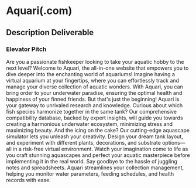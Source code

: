 # Aquari(.com)

## Description Deliverable

### Elevator Pitch

Are you a passionate fishkeeper looking to take your aquatic hobby to the next level? Welcome to Aquari, the all-in-one website that empowers you to dive deeper into the enchanting world of aquariums!
Imagine having a virtual aquarium at your fingertips, where you can effortlessly track and manage your diverse collection of aquatic wonders. With Aquari, you can bring order to your underwater paradise, ensuring the optimal health and happiness of your finned friends.
But that's just the beginning! Aquari is your gateway to unrivaled research and knowledge. Curious about which fish species harmonize together in the same tank? Our comprehensive compatibility database, backed by expert insights, will guide you towards creating a harmonious underwater ecosystem, minimizing stress and maximizing beauty.
And the icing on the cake? Our cutting-edge aquascape simulator lets you unleash your creativity. Design your dream tank layout, and experiment with different plants, decorations, and substrate options—all in a risk-free virtual environment. Watch your imagination come to life as you craft stunning aquascapes and perfect your aquatic masterpiece before implementing it in the real world.
Say goodbye to the hassle of juggling notes and spreadsheets. Aquari streamlines your collection management, helping you monitor water parameters, feeding schedules, and health records with ease.
